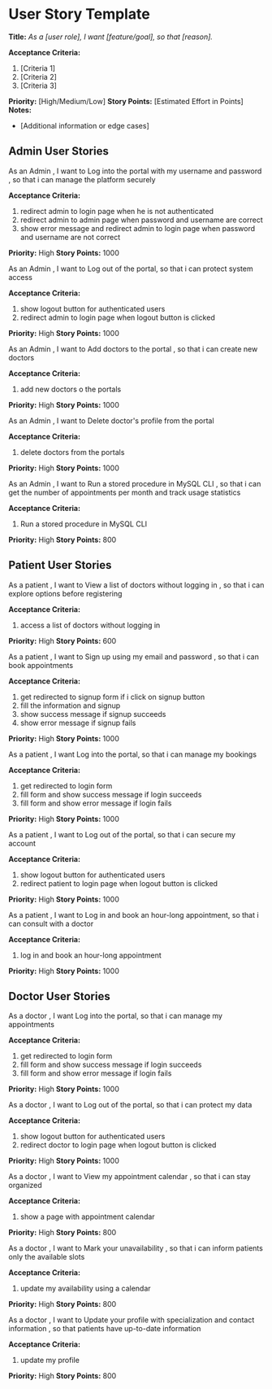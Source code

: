 # User Story Template

**Title:**
_As a [user role], I want [feature/goal], so that [reason]._

**Acceptance Criteria:**
1. [Criteria 1]
2. [Criteria 2]
3. [Criteria 3]

**Priority:** [High/Medium/Low]
**Story Points:** [Estimated Effort in Points]
**Notes:**
- [Additional information or edge cases]

## Admin User Stories

As an Admin , I want to Log into the portal with my username and password  , so that i can manage the platform securely

**Acceptance Criteria:**

1. redirect admin to login page when he is not authenticated
2. redirect admin to admin page when password and username are correct
3. show error message and redirect admin to login page when password and username are not correct

**Priority:** High
**Story Points:** 1000


As an Admin , I want to Log out of the portal, so that i can protect system access

**Acceptance Criteria:**

1. show logout button for authenticated users
2. redirect admin to login page when logout button is clicked

**Priority:** High
**Story Points:** 1000

As an Admin , I want to Add doctors to the portal , so that i can create new doctors

**Acceptance Criteria:**

1. add new doctors o the portals

**Priority:** High
**Story Points:** 1000

As an Admin , I want to Delete doctor's profile from the portal

**Acceptance Criteria:**

1. delete doctors from the portals

**Priority:** High
**Story Points:** 1000


As an Admin , I want to Run a stored procedure in MySQL CLI , so that i can get the number of appointments per month and track usage statistics

**Acceptance Criteria:**

1. Run a stored procedure in MySQL CLI

**Priority:** High
**Story Points:** 800

## Patient User Stories

As a patient , I want to View a list of doctors without logging in , so that i can explore options before registering

**Acceptance Criteria:**

1. access a list of doctors without logging in

**Priority:** High
**Story Points:** 600

As a patient , I want to Sign up using my email and password , so that i can book appointments

**Acceptance Criteria:**

1. get redirected to signup form if i click on signup button
2. fill the information and signup
3. show success message if signup succeeds
4. show error message if signup fails

**Priority:** High
**Story Points:** 1000

As a patient , I want Log into the portal, so that i can manage my bookings

**Acceptance Criteria:**

1. get redirected to login form
2. fill form and show success message if login succeeds
3. fill form and show error message if login fails

**Priority:** High
**Story Points:** 1000

As a patient , I want to Log out of the portal, so that i can secure my account

**Acceptance Criteria:**

1. show logout button for authenticated users
2. redirect patient to login page when logout button is clicked

**Priority:** High
**Story Points:** 1000

As a patient , I want to Log in and book an hour-long appointment, so that i can consult with a doctor

**Acceptance Criteria:**

1. log in and book an hour-long appointment

**Priority:** High
**Story Points:** 1000
 

## Doctor User Stories

As a doctor , I want Log into the portal, so that i can manage my appointments

**Acceptance Criteria:**

1. get redirected to login form
2. fill form and show success message if login succeeds
3. fill form and show error message if login fails

**Priority:** High
**Story Points:** 1000

As a doctor , I want to Log out of the portal, so that i can protect my data

**Acceptance Criteria:**

1. show logout button for authenticated users
2. redirect doctor to login page when logout button is clicked

**Priority:** High
**Story Points:** 1000

As a doctor , I want to View my appointment calendar , so that i can stay organized

**Acceptance Criteria:**

1. show a page with appointment calendar

**Priority:** High
**Story Points:** 800

As a doctor , I want to Mark your unavailability , so that i can inform patients only the available slots

**Acceptance Criteria:**

1. update my availability using a calendar

**Priority:** High
**Story Points:** 800

As a doctor , I want to Update your profile with specialization and contact information , so that patients have up-to-date information

**Acceptance Criteria:**

1. update my profile

**Priority:** High
**Story Points:** 800